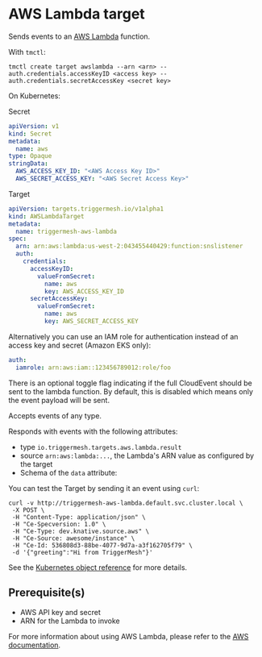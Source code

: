 # AWS Lambda target

Sends events to an [AWS Lambda](https://aws.amazon.com/lambda/) function.

With `tmctl`:

```
tmctl create target awslambda --arn <arn> --auth.credentials.accessKeyID <access key> --auth.credentials.secretAccessKey <secret key>
```

On Kubernetes:

Secret

```yaml
apiVersion: v1
kind: Secret
metadata:
  name: aws
type: Opaque
stringData:
  AWS_ACCESS_KEY_ID: "<AWS Access Key ID>"
  AWS_SECRET_ACCESS_KEY: "<AWS Secret Access Key>"
```

Target

```yaml
apiVersion: targets.triggermesh.io/v1alpha1
kind: AWSLambdaTarget
metadata:
  name: triggermesh-aws-lambda
spec:
  arn: arn:aws:lambda:us-west-2:043455440429:function:snslistener
  auth:
    credentials:
      accessKeyID:
        valueFromSecret:
          name: aws
          key: AWS_ACCESS_KEY_ID
      secretAccessKey:
        valueFromSecret:
          name: aws
          key: AWS_SECRET_ACCESS_KEY
```

Alternatively you can use an IAM role for authentication instead of an access key and secret (Amazon EKS only):

```yaml
auth:
  iamrole: arn:aws:iam::123456789012:role/foo
```

There is an optional toggle flag indicating if the full CloudEvent should be sent
to the lambda function. By default, this is disabled which means only the event payload
will be sent.

Accepts events of any type.

Responds with events with the following attributes:

* type `io.triggermesh.targets.aws.lambda.result`
* source `arn:aws:lambda:...`, the Lambda's ARN value as configured by the target
* Schema of the `data` attribute: []()

You can test the Target by sending it an event using `curl`:

```console
curl -v http://triggermesh-aws-lambda.default.svc.cluster.local \
 -X POST \
 -H "Content-Type: application/json" \
 -H "Ce-Specversion: 1.0" \
 -H "Ce-Type: dev.knative.source.aws" \
 -H "Ce-Source: awesome/instance" \
 -H "Ce-Id: 536808d3-88be-4077-9d7a-a3f162705f79" \
 -d '{"greeting":"Hi from TriggerMesh"}'
```

See the [Kubernetes object reference](../../reference/targets/#targets.triggermesh.io/v1alpha1.AWSLambdaTarget) for more details.

## Prerequisite(s)

- AWS API key and secret
- ARN for the Lambda to invoke

For more information about using AWS Lambda, please refer to the [AWS documentation][docs].

[ce]: https://cloudevents.io/
[docs]: https://docs.aws.amazon.com/lambda/
[ce-jsonformat]: https://github.com/cloudevents/spec/blob/v1.0/json-format.md
